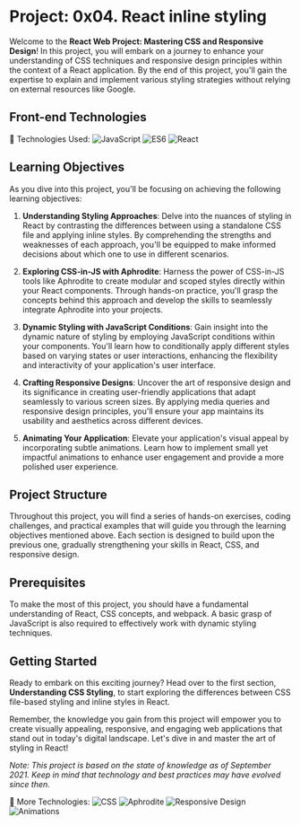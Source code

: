 # Project: 0x04. React inline styling

Welcome to the **React Web Project: Mastering CSS and Responsive Design**! In this project, you will embark on a journey to enhance your understanding of CSS techniques and responsive design principles within the context of a React application. By the end of this project, you'll gain the expertise to explain and implement various styling strategies without relying on external resources like Google.

## Front-end Technologies

🚀 Technologies Used: 
![JavaScript](https://img.shields.io/badge/-JavaScript-F7DF1E?style=flat-square&logo=javascript&logoColor=black)
![ES6](https://img.shields.io/badge/-ES6-4F96BA?style=flat-square)
![React](https://img.shields.io/badge/-React-61DAFB?style=flat-square&logo=react&logoColor=white)

## Learning Objectives

As you dive into this project, you'll be focusing on achieving the following learning objectives:

1. **Understanding Styling Approaches**: Delve into the nuances of styling in React by contrasting the differences between using a standalone CSS file and applying inline styles. By comprehending the strengths and weaknesses of each approach, you'll be equipped to make informed decisions about which one to use in different scenarios.

2. **Exploring CSS-in-JS with Aphrodite**: Harness the power of CSS-in-JS tools like Aphrodite to create modular and scoped styles directly within your React components. Through hands-on practice, you'll grasp the concepts behind this approach and develop the skills to seamlessly integrate Aphrodite into your projects.

3. **Dynamic Styling with JavaScript Conditions**: Gain insight into the dynamic nature of styling by employing JavaScript conditions within your components. You'll learn how to conditionally apply different styles based on varying states or user interactions, enhancing the flexibility and interactivity of your application's user interface.

4. **Crafting Responsive Designs**: Uncover the art of responsive design and its significance in creating user-friendly applications that adapt seamlessly to various screen sizes. By applying media queries and responsive design principles, you'll ensure your app maintains its usability and aesthetics across different devices.

5. **Animating Your Application**: Elevate your application's visual appeal by incorporating subtle animations. Learn how to implement small yet impactful animations to enhance user engagement and provide a more polished user experience.

## Project Structure

Throughout this project, you will find a series of hands-on exercises, coding challenges, and practical examples that will guide you through the learning objectives mentioned above. Each section is designed to build upon the previous one, gradually strengthening your skills in React, CSS, and responsive design.

## Prerequisites

To make the most of this project, you should have a fundamental understanding of React, CSS concepts, and webpack. A basic grasp of JavaScript is also required to effectively work with dynamic styling techniques.

## Getting Started

Ready to embark on this exciting journey? Head over to the first section, **Understanding CSS Styling**, to start exploring the differences between CSS file-based styling and inline styles in React.

Remember, the knowledge you gain from this project will empower you to create visually appealing, responsive, and engaging web applications that stand out in today's digital landscape. Let's dive in and master the art of styling in React!

*Note: This project is based on the state of knowledge as of September 2021. Keep in mind that technology and best practices may have evolved since then.*

🎨 More Technologies:
![CSS](https://img.shields.io/badge/-CSS-1572B6?style=flat-square&logo=css3&logoColor=white)
![Aphrodite](https://img.shields.io/badge/-Aphrodite-FF69B4?style=flat-square&logo=aphrodite&logoColor=white)
![Responsive Design](https://img.shields.io/badge/-Responsive%20Design-00C7B7?style=flat-square)
![Animations](https://img.shields.io/badge/-Animations-FFD700?style=flat-square)
